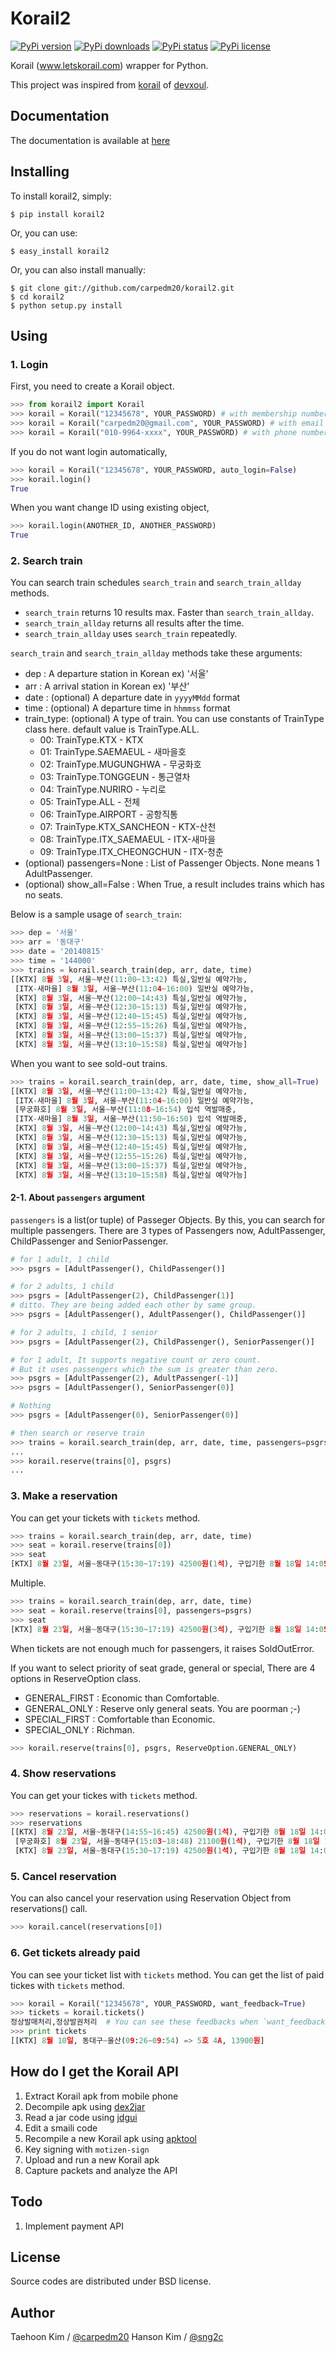 Korail2
=======

[![PyPi version](https://pypip.in/v/korail2/badge.png?style=flat)](https://pypi.python.org/pypi/korail2)
[![PyPi downloads](https://pypip.in/d/korail2/badge.png?style=flat)](https://pypi.python.org/pypi/korail2)
[![PyPi status](https://pypip.in/status/korail2/badge.svg?style=flat)](https://pypi.python.org/pypi/korail2)
[![PyPi license](https://pypip.in/license/korail2/badge.svg?style=flat)](https://pypi.python.org/pypi/korail2)


Korail (www.letskorail.com) wrapper for Python.

This project was inspired from [korail](https://github.com/devxoul/korail) of [devxoul](https://github.com/devxoul).


Documentation
-------------

The documentation is available at [here](http://carpedm20.github.io/korail2/)


Installing
----------

To install korail2, simply:

    $ pip install korail2

Or, you can use:

    $ easy_install korail2

Or, you can also install manually:

    $ git clone git://github.com/carpedm20/korail2.git
    $ cd korail2
    $ python setup.py install

Using
-----

### 1. Login ###

First, you need to create a Korail object.

```python
>>> from korail2 import Korail
>>> korail = Korail("12345678", YOUR_PASSWORD) # with membership number
>>> korail = Korail("carpedm20@gmail.com", YOUR_PASSWORD) # with email
>>> korail = Korail("010-9964-xxxx", YOUR_PASSWORD) # with phone number
```

If you do not want login automatically, 

```python
>>> korail = Korail("12345678", YOUR_PASSWORD, auto_login=False)
>>> korail.login()
True
```

When you want change ID using existing object,

```python
>>> korail.login(ANOTHER_ID, ANOTHER_PASSWORD)
True
```

### 2. Search train ###

You can search train schedules `search_train` and `search_train_allday` methods.

- `search_train` returns 10 results max. Faster than `search_train_allday`.
- `search_train_allday` returns all results after the time.
- `search_train_allday` uses `search_train` repeatedly.

`search_train` and `search_train_allday` methods take these arguments:

- dep : A departure station in Korean  ex) '서울'
- arr : A arrival station in Korean  ex) '부산'
- date : (optional) A departure date in `yyyyMMdd` format
- time : (optional) A departure time in `hhmmss` format
- train_type: (optional) A type of train. You can use constants of TrainType class here.
    default value is TrainType.ALL.
    - 00: TrainType.KTX - KTX 
    - 01: TrainType.SAEMAEUL - 새마을호     
    - 02: TrainType.MUGUNGHWA - 무궁화호
    - 03: TrainType.TONGGEUN - 통근열차
    - 04: TrainType.NURIRO - 누리로
    - 05: TrainType.ALL - 전체 
    - 06: TrainType.AIRPORT - 공항직통
    - 07: TrainType.KTX_SANCHEON - KTX-산천
    - 08: TrainType.ITX_SAEMAEUL - ITX-새마을 
    - 09: TrainType.ITX_CHEONGCHUN - ITX-청춘
- (optional) passengers=None : List of Passenger Objects. None means 1 AdultPassenger.
- (optional) show_all=False : When True, a result includes trains which has no seats.

Below is a sample usage of `search_train`:

```python
>>> dep = '서울'
>>> arr = '동대구'
>>> date = '20140815'
>>> time = '144000'
>>> trains = korail.search_train(dep, arr, date, time)
[[KTX] 8월 3일, 서울~부산(11:00~13:42) 특실,일반실 예약가능,
 [ITX-새마을] 8월 3일, 서울~부산(11:04~16:00) 일반실 예약가능,
 [KTX] 8월 3일, 서울~부산(12:00~14:43) 특실,일반실 예약가능,
 [KTX] 8월 3일, 서울~부산(12:30~15:13) 특실,일반실 예약가능,
 [KTX] 8월 3일, 서울~부산(12:40~15:45) 특실,일반실 예약가능,
 [KTX] 8월 3일, 서울~부산(12:55~15:26) 특실,일반실 예약가능,
 [KTX] 8월 3일, 서울~부산(13:00~15:37) 특실,일반실 예약가능,
 [KTX] 8월 3일, 서울~부산(13:10~15:58) 특실,일반실 예약가능]
```

When you want to see sold-out trains.

```python
>>> trains = korail.search_train(dep, arr, date, time, show_all=True)
[[KTX] 8월 3일, 서울~부산(11:00~13:42) 특실,일반실 예약가능,
 [ITX-새마을] 8월 3일, 서울~부산(11:04~16:00) 일반실 예약가능,
 [무궁화호] 8월 3일, 서울~부산(11:08~16:54) 입석 역발매중,
 [ITX-새마을] 8월 3일, 서울~부산(11:50~16:50) 입석 역발매중,
 [KTX] 8월 3일, 서울~부산(12:00~14:43) 특실,일반실 예약가능,
 [KTX] 8월 3일, 서울~부산(12:30~15:13) 특실,일반실 예약가능,
 [KTX] 8월 3일, 서울~부산(12:40~15:45) 특실,일반실 예약가능,
 [KTX] 8월 3일, 서울~부산(12:55~15:26) 특실,일반실 예약가능,
 [KTX] 8월 3일, 서울~부산(13:00~15:37) 특실,일반실 예약가능,
 [KTX] 8월 3일, 서울~부산(13:10~15:58) 특실,일반실 예약가능]
```

#### 2-1. About `passengers` argument

`passengers` is a list(or tuple) of Passeger Objects.
By this, you can search for multiple passengers.
There are 3 types of Passengers now, AdultPassenger, ChildPassenger and SeniorPassenger.

```python
# for 1 adult, 1 child
>>> psgrs = [AdultPassenger(), ChildPassenger()]

# for 2 adults, 1 child
>>> psgrs = [AdultPassenger(2), ChildPassenger(1)]
# ditto. They are being added each other by same group.
>>> psgrs = [AdultPassenger(), AdultPassenger(), ChildPassenger()]

# for 2 adults, 1 child, 1 senior
>>> psgrs = [AdultPassenger(2), ChildPassenger(), SeniorPassenger()]

# for 1 adult, It supports negative count or zero count. 
# But it uses passengers which the sum is greater than zero.
>>> psgrs = [AdultPassenger(2), AdultPassenger(-1)]
>>> psgrs = [AdultPassenger(), SeniorPassenger(0)]

# Nothing
>>> psgrs = [AdultPassenger(0), SeniorPassenger(0)]

# then search or reserve train
>>> trains = korail.search_train(dep, arr, date, time, passengers=psgrs)
...
>>> korail.reserve(trains[0], psgrs)
...
```

### 3. Make a reservation ####

You can get your tickets with `tickets` method.

```python
>>> trains = korail.search_train(dep, arr, date, time)
>>> seat = korail.reserve(trains[0])
>>> seat
[KTX] 8월 23일, 서울~동대구(15:30~17:19) 42500원(1석), 구입기한 8월 18일 14:05
```

Multiple.

```python
>>> trains = korail.search_train(dep, arr, date, time)
>>> seat = korail.reserve(trains[0], passengers=psgrs)
>>> seat
[KTX] 8월 23일, 서울~동대구(15:30~17:19) 42500원(3석), 구입기한 8월 18일 14:05
```

When tickets are not enough much for passengers, it raises SoldOutError.
    
If you want to select priority of seat grade, general or special,
There are 4 options in ReserveOption class.

- GENERAL_FIRST : Economic than Comfortable.
- GENERAL_ONLY  : Reserve only general seats. You are poorman ;-)
- SPECIAL_FIRST : Comfortable than Economic.
- SPECIAL_ONLY  : Richman.

```python
>>> korail.reserve(trains[0], psgrs, ReserveOption.GENERAL_ONLY)
```

### 4. Show reservations ####

You can get your tickes with `tickets` method.

```python
>>> reservations = korail.reservations()
>>> reservations
[[KTX] 8월 23일, 서울~동대구(14:55~16:45) 42500원(1석), 구입기한 8월 18일 14:03,
 [무궁화호] 8월 23일, 서울~동대구(15:03~18:48) 21100원(1석), 구입기한 8월 18일 14:03,
 [KTX] 8월 23일, 서울~동대구(15:30~17:19) 42500원(1석), 구입기한 8월 18일 14:05]
```

### 5. Cancel reservation ###

You can also cancel your reservation using Reservation Object from reservations() call.

```python
>>> korail.cancel(reservations[0])
```

### 6. Get tickets already paid ###

You can see your ticket list with `tickets` method.
You can get the list of paid tickes with `tickets` method.

```python
>>> korail = Korail("12345678", YOUR_PASSWORD, want_feedback=True)
>>> tickets = korail.tickets()
정상발매처리,정상발권처리  # You can see these feedbacks when `want_feedback` is True.
>>> print tickets
[[KTX] 8월 10일, 동대구~울산(09:26~09:54) => 5호 4A, 13900원]
```

How do I get the Korail API
---------------------------

1. Extract Korail apk from mobile phone
1. Decompile apk using [dex2jar](https://code.google.com/p/dex2jar/)
1. Read a jar code using [jdgui](http://jd.benow.ca/)
1. Edit a smaili code
1. Recompile a new Korail apk using [apktool](https://code.google.com/p/android-apktool/)
1. Key signing with `motizen-sign`
1. Upload and run a new Korail apk
1. Capture packets and analyze the API


Todo
----

1. Implement payment API


License
-------

Source codes are distributed under BSD license.


Author
------

Taehoon Kim / [@carpedm20](http://carpedm20.github.io/about/)
Hanson Kim / [@sng2c](https://github.com/sng2c)
